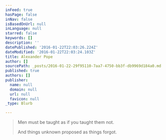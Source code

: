 ```yaml
---
inFeed: true
hasPage: false
inNav: false
isBasedOnUrl: null
inLanguage: null
starred: false
keywords: []
description: ''
datePublished: '2016-01-22T22:03:26.224Z'
dateModified: '2016-01-22T22:03:24.103Z'
title: Alexander Pope
author: []
sourcePath: _posts/2016-01-22-29f95110-7aa7-4750-bb3f-db9969d184a0.md
published: true
authors: []
publisher:
  name: null
  domain: null
  url: null
  favicon: null
_type: Blurb

---
```

> Men must be taught as if you taught them not.
> 
> And things unknown proposed as things forgot.